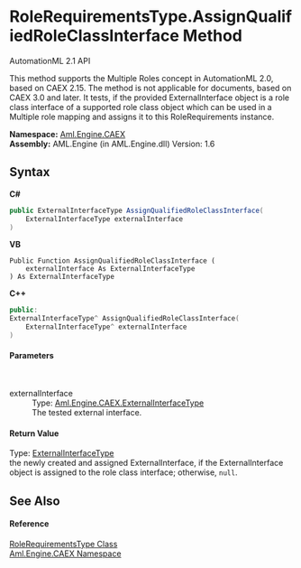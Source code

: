 # RoleRequirementsType.AssignQualifiedRoleClassInterface Method 
AutomationML 2.1 API 

This method supports the Multiple Roles concept in AutomationML 2.0, based on CAEX 2.15. The method is not applicable for documents, based on CAEX 3.0 and later. It tests, if the provided ExternalInterface object is a role class interface of a supported role class object which can be used in a Multiple role mapping and assigns it to this RoleRequirements instance.

**Namespace:**&nbsp;<a href="N_Aml_Engine_CAEX">Aml.Engine.CAEX</a><br />**Assembly:**&nbsp;AML.Engine (in AML.Engine.dll) Version: 1.6

## Syntax

**C#**<br />
``` C#
public ExternalInterfaceType AssignQualifiedRoleClassInterface(
	ExternalInterfaceType externalInterface
)
```

**VB**<br />
``` VB
Public Function AssignQualifiedRoleClassInterface ( 
	externalInterface As ExternalInterfaceType
) As ExternalInterfaceType
```

**C++**<br />
``` C++
public:
ExternalInterfaceType^ AssignQualifiedRoleClassInterface(
	ExternalInterfaceType^ externalInterface
)
```


#### Parameters
&nbsp;<dl><dt>externalInterface</dt><dd>Type: <a href="T_Aml_Engine_CAEX_ExternalInterfaceType">Aml.Engine.CAEX.ExternalInterfaceType</a><br />The tested external interface.</dd></dl>

#### Return Value
Type: <a href="T_Aml_Engine_CAEX_ExternalInterfaceType">ExternalInterfaceType</a><br />the newly created and assigned ExternalInterface, if the ExternalInterface object is assigned to the role class interface; otherwise, `null`.

## See Also


#### Reference
<a href="T_Aml_Engine_CAEX_RoleRequirementsType">RoleRequirementsType Class</a><br /><a href="N_Aml_Engine_CAEX">Aml.Engine.CAEX Namespace</a><br />
